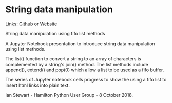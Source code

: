 # String data manipulation
Links: [Github](https://github.com/irsbugs/meetings/blob/master/2018/2018-10-08/fifo/README.md) or [Website](https://irsbugs.github.io/meetings/2018/2018-10-08/fifo/) 

String data manipulation using fifo list methods

A Jupyter Notebook presentation to introduce string data manipulation using list methods.

The list() function to convert a string to an array of characters is complemented by a string's join() method. The list methods include append(), extend() and pop(0) which allow a list to be used as a fifo buffer.

The series of Jupyter notebook cells progress to show the using a fifo list to insert html links into plain text.

Ian Stewart - Hamilton Python User Group - 8 October 2018.
